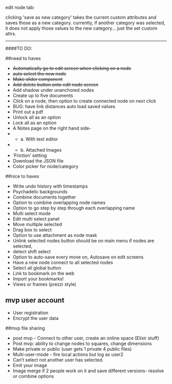 edit node tab:

clicking 'save as new category' takes the current custom attributes and saves
those as a new category. 
currently, if another category was selected,
it does not apply those values to the new category... just the set custom attrs.

---

####TO DO:

##need to haves
+ ~~Automatically go to edit screen when clicking on a node~~
+ ~~auto select the new node~~
+ ~~Make slider component~~
+ ~~Add delete button onto edit node screen~~
+ Add shadow under unanchored nodes
+ Create up to five documents
+ Click on a node, then option to create connected node on next click
+ BUG: have link distances auto load saved values
+ Print out a pdf
+ Unlock all as an option
+ Lock all as an option
+ A Notes page on the right hand side- 
+  - a. With text editor
+  - b. Attached Images
+ ‘Friction’ setting
+ Download the JSON file
+ Color picker for node/category


##nice to haves
+ Write undo history with timestamps
+ Psychadelic backgrounds
+ Combine documents together
+ Option to combine overlapping node names
+ Option to go step by step through each overlapping name
+ Multi select mode
+ Edit multi select panel
+ Move multiple selected
+ Drag box to select
+ Option to use attachment as node mask
+ Unlink selected nodes button should be on main menu if nodes are selected,
+ detect shift select
+ Option to auto-save every move on, Autosave on edit screens
+ Have a new node connect to all selected nodes
+ Select all global button
+ Link to bookmark on the web
+ Import your bookmarks!
+ Views or frames (prezzi style)

## mvp user account
+ User registration
+ Encrypt the user data

##mvp file sharing

+ post mvp - Connect to other user, create an online space (Elixir stuff)
+ Post mvp: ability to change nodes to squares, change dimensions
+ Make private or public (user gets 1 private 4 public files)
+ Multi-user-mode - fire local actions but log as user2
+ Can’t select not another user has selected.
+ Emit your image
+ Image merge  if 2 people work on it and save different versions- resolve or combine options
